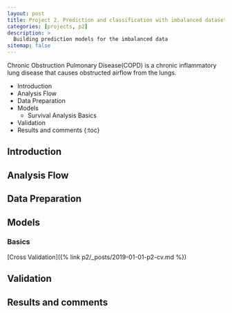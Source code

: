 ```yaml
---
layout: post
title: Project 2. Prediction and classification with imbalanced dataset
categories: [projects, p2]
description: >
  Building prediction models for the imbalanced data
sitemap: false
---
```

Chronic Obstruction Pulmonary Disease(COPD) is a chronic inflammatory lung disease that causes obstructed airflow from the lungs.

* Introduction
* Analysis Flow
* Data Preparation
* Models
    * Survival Analysis Basics
* Validation
* Results and comments
{:toc}

## Introduction

## Analysis Flow

## Data Preparation

## Models

### Basics
[Cross Validation]({% link p2/_posts/2019-01-01-p2-cv.md %})

## Validation

## Results and comments
